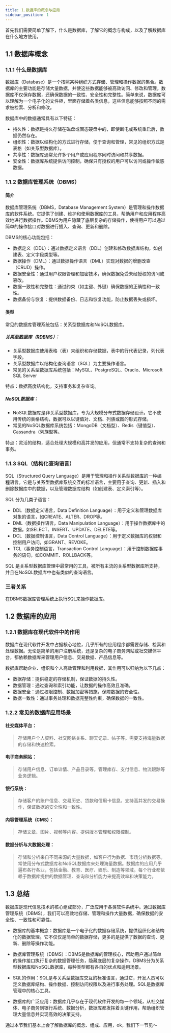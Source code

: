 ```yaml
---
title: 1.数据库的概念与应用
sidebar_position: 1
---
```


首先我们需要简单了解下，什么是数据库，了解它的概念与构成，以及了解数据库在什么地方使用。
## 1.1 数据库概念

### 1.1.1 什么是数据库
数据库（Database）是一个按照某种组织方式存储、管理和操作数据的集合。数据库的主要功能是存储大量数据，并使这些数据能够被高效访问、修改和管理。数据库不仅保存数据，还确保数据的一致性、安全性和完整性。简单来说，数据库可以理解为一个电子化的文件柜，里面存储着各类信息，这些信息能够按照不同的需求被检索、分析和修改。

数据库中的数据通常具有以下特征：

* 持久性：数据是持久存储在磁盘或固态硬盘中的，即使断电或系统重启后，数据仍然存在。
* 组织性：数据以结构化的方式进行存储，便于查询和管理，常见的组织方式是表格（如关系型数据库）。
* 共享性：数据库通常允许多个用户或应用程序同时访问和共享数据。
* 安全性：数据库系统提供访问控制，确保只有授权的用户可以访问或操作敏感数据。

### 1.1.2 数据库管理系统（DBMS）
#### 简介
数据库管理系统（DBMS，Database Management System）是管理和操作数据库的软件系统。它提供了创建、维护和使用数据库的工具，帮助用户和应用程序高效地进行数据操作。DBMS为用户隐藏了底层复杂的存储操作，使得用户可以通过简单的操作接口对数据进行插入、查询、更新和删除。

DBMS的核心功能包括：

* 数据定义（DDL）：通过数据定义语言（DDL）创建和修改数据库结构，如创建表、定义字段类型等。
* 数据操作（DML）：通过数据操作语言（DML）实现对数据的增删改查（CRUD）操作。
* 数据安全性：通过用户权限管理和加密技术，确保数据免受未经授权的访问或篡改。
* 数据一致性和完整性：通过约束（如主键、外键）确保数据的正确性和一致性。
* 数据备份与恢复：提供数据备份、日志和恢复功能，防止数据丢失或损坏。

#### 类型
常见的数据库管理系统包括：关系型数据库和NoSQL数据库。

##### 关系型数据库（RDBMS）：
* 关系型数据库使用表格（表）来组织和存储数据，表中的行代表记录，列代表字段。
* 关系型数据库以结构化查询语言（SQL）为主要操作语言。
* 常见的关系型数据库系统包括：MySQL、PostgreSQL、Oracle、Microsoft SQL Server 
  
特点：数据高度结构化，支持事务和复杂查询。

##### NoSQL数据库：
* NoSQL数据库是非关系型数据库，专为大规模分布式数据存储设计。它不使用传统的表格结构，数据可以以键值对、文档、列族或图的形式存储。
* 常见的NoSQL数据库系统包括：MongoDB（文档型）、Redis（键值型）、Cassandra（列族型等。

特点：灵活的结构，适合处理大规模和高并发的应用，但通常不支持复杂的查询和事务。

### 1.1.3 SQL（结构化查询语言）
SQL（Structured Query Language）是用于管理和操作关系型数据库的一种编程语言。它是与关系型数据库系统交互的标准语言，主要用于查询、更新、插入和删除数据库中的数据，以及管理数据库结构（如创建表、定义索引等）。

SQL 分为几类子语言：

* DDL（数据定义语言，Data Definition Language）：用于定义和管理数据库对象的语言，如CREATE、ALTER、DROP等。
* DML（数据操作语言，Data Manipulation Language）：用于操作数据库中的数据，如SELECT、INSERT、UPDATE、DELETE等。
* DCL（数据控制语言，Data Control Language）：用于定义数据库的权限和控制用户访问，如GRANT、REVOKE。
* TCL（事务控制语言，Transaction Control Language）：用于控制数据库事务的语句，如COMMIT、ROLLBACK等。

SQL 是关系型数据库管理中最常用的工具，被所有主流的关系型数据库所支持，并且在NoSQL数据库中也有类似的查询语言。

### 三者关系

在DBMS数据库管理系统上执行SQL来操作数据库。

## 1.2 数据库的应用

### 1.2.1 数据库在现代软件中的作用
数据库在现代软件开发中占据核心地位，几乎所有的应用程序都需要存储、检索和处理数据。无论是简单的用户注册系统，还是复杂的电子商务网站或社交媒体平台，都依赖数据库来管理用户信息、交易数据、产品信息等。

数据库帮助企业、组织和个人高效管理和利用数据，其作用可以归纳为以下几点：

* 数据存储：提供稳定的存储机制，保证数据的持久性。
* 数据管理：通过查询和索引功能，让数据的操作高效且准确。
* 数据安全：通过权限控制、数据加密等措施，保障数据的安全性。
* 数据一致性：通过事务处理和数据完整性约束，确保数据的一致性。

### 1.2.2 常见的数据库应用场景

#### 社交媒体平台：
> 存储用户个人资料、社交网络关系、聊天记录、帖子等。需要支持海量数据的存储和快速检索。

#### 电子商务网站：
> 存储用户信息、订单详情、产品目录等。管理库存、支付信息、物流跟踪等业务逻辑。

#### 银行系统：
> 存储客户的账户信息、交易历史、贷款和信用卡信息。支持高并发的交易操作，保证数据的安全性和一致性。

#### 内容管理系统（CMS）：
> 存储文章、图片、视频等内容。提供版本管理和权限控制。

#### 数据分析与大数据处理：
> 存储和分析来自不同来源的大量数据，如客户行为数据、市场分析数据等。常使用分布式数据库和NoSQL数据库来处理海量数据。数据库的应用几乎遍布各行各业，包括金融、教育、医疗、娱乐、制造等领域。每个行业都依赖于数据库提供的数据管理、查询和分析能力来提高效率和决策能力。


## 1.3 总结
数据库是现代信息技术的核心组成部分，广泛应用于各类软件系统中。通过数据库管理系统（DBMS），我们可以高效地存储、管理和操作大量数据，确保数据的安全性、一致性和可靠性。

* 数据库的基本概念：数据库是一个电子化的数据存储系统，提供组织化和结构化的数据管理。它不仅仅是简单的数据存储，更多的是提供了数据的查询、更新、删除等操作功能。

* 数据库管理系统（DBMS）：DBMS是数据库的管理核心，帮助用户通过简单的操作接口执行复杂的数据管理任务，隐藏底层的复杂操作。DBMS分为关系型数据库和NoSQL数据库，每种类型都有各自的优点和适用场景。

* SQL的作用：SQL是与关系型数据库交互的标准语言，通过它，开发人员可以定义数据库结构、操作数据、控制访问权限以及进行事务处理。SQL是数据库管理中的核心工具。

* 数据库的广泛应用：数据库几乎存在于现代软件开发的每一个领域，从社交媒体、电子商务到银行系统、数据分析，数据库都发挥着关键作用，帮助组织管理大量信息并实现高效的决策支持。

通过本节我们基本上会了解数据库的概念、组成、应用，ok，我们下一节见～